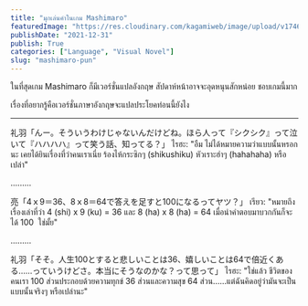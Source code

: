 ```yaml
---
title: "มุกเล่นคำในเกม Mashimaro"
featuredImage: "https://res.cloudinary.com/kagamiweb/image/upload/v1746804811/blog.coregamehd.com/mashimaro-pun.jpg"
publishDate: "2021-12-31"
publish: True
categories: ["Language", "Visual Novel"]
slug: "mashimaro-pun"
---
```



ในที่สุดเกม Mashimaro ก็มีเวอร์ชั่นแปลอังกฤษ สัปดาห์หน้าอาจจะอุดหนุนสักหน่อย ชอบเกมนี้มาก

เรื่องที่อยากรู้คือเวอร์ชั่นภาษาอังกฤษจะแปลประโยคท่อนนี้ยังไง

---

礼羽「んー。そういうわけじゃないんだけどね。ほら人って『シクシク』って泣いて『ハハハハ』って笑う話、知ってる？」
ไรฮะ: "อืม ไม่ได้หมายความว่าแบบนั้นหรอกนะ เคยได้ยินเรื่องที่ว่าคนเราเนี่ย ร้องไห้กระซิกๆ (shikushiku) หัวเราะฮ่าๆ (hahahaha) หรือเปล่า"

.........

亮「4ｘ9＝36、8ｘ8＝64で答えを足すと100になるってヤツ？」
เรียว: "หมายถึงเรื่องเล่าที่ว่า 4 (shi) x 9 (ku) = 36 และ 8 (ha) x 8 (ha) = 64 เมื่อนำคำตอบมาบวกกันก็จะได้ 100  ใช่มั้ย"

.........

礼羽「そそ。人生100とすると悲しいことは36、嬉しいことは64で倍近くある……っていうけどさ。本当にそうなのかな？って思って」
ไรฮะ: "ใช่แล้ว ชีวิตของคนเรา 100 ส่วนประกอบด้วยความทุกข์ 36 ส่วนและความสุข 64 ส่วน……แต่ฉันคิดอยู่ว่ามันจะเป็นแบบนั้นจริงๆ หรือเปล่านะ"
